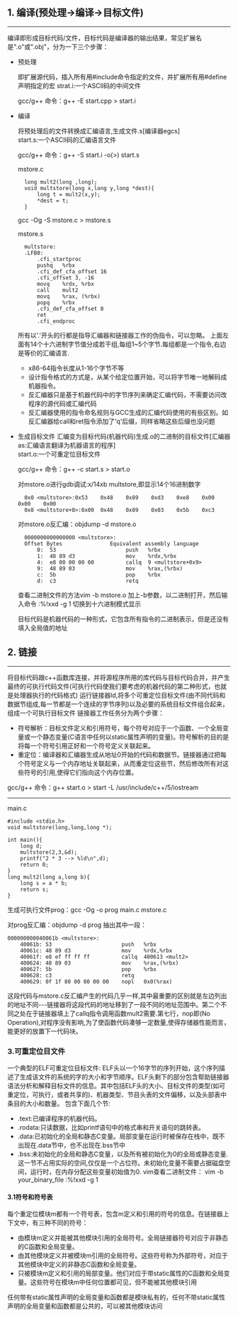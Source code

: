 ## 1. 编译(预处理->编译->目标文件)
* * * * *
编译即形成目标代码/文件，目标代码是编译器的输出结果，常见扩展名是".o"或".obj"，分为一下三个步骤：
* 预处理

    即扩展源代码，插入所有用#include命令指定的文件，并扩展所有用#define声明指定的宏
    strat.i:一个ASCII码的中间文件

    gcc/g++ 命令：g++ -E start.cpp > start.i

* 编译

    将预处理后的文件转换成汇编语言,生成文件.s[编译器egcs]                
    start.s:一个ASCII码的汇编语言文件

    gcc/g++ 命令：g++ -S start.i -o(>) start.s

    mstore.c
    
        long mult2(long ,long);
        void multstore(long x,long y,long *dest){
            long t = mult2(x,y);
            *dest = t; 
        }

    gcc -Og -S mstore.c > mstore.s

    mstore.s

        multstore:
        .LFB0:
            .cfi_startproc
            pushq	%rbx
            .cfi_def_cfa_offset 16
            .cfi_offset 3, -16
            movq	%rdx, %rbx
            call	mult2
            movq	%rax, (%rbx)
            popq	%rbx
            .cfi_def_cfa_offset 8
            ret
            .cfi_endproc 
    
    所有以'.'开头的行都是指导汇编器和链接器工作的伪指令，可以忽略。
    上面左面有14个十六进制字节值分成若干组,每组1~5个字节.每组都是一个指令,右边是等价的汇编语言.
    * x86-64指令长度从1-16个字节不等
    * 设计指令格式的方式是，从某个给定位置开始，可以将字节唯一地解码成机器指令。
    * 反汇编器只是基于机器代码中的字节序列来确定汇编代码，不需要访问改程序的源代码或汇编代码
    * 反汇编器使用的指令命名规则与GCC生成的汇编代码使用的有些区别。如反汇编器给call和ret指令添加了'q'后缀，同样省略这些后缀也没问题

* 生成目标文件
    汇编变为目标代码(机器代码)生成.o的二进制的目标文件[汇编器as:汇编语言翻译为机器语言的程序]    
    start.o:一个可重定位目标文件

    gcc/g++ 命令：g++ -c start.s > start.o

    对mstore.o进行gdb调试:x/14xb multstore,即显示14个16进制数字

        0x0 <multstore>:0x53	0x48	0x89	0xd3	0xe8	0x00	0x00	0x00
        0x8 <multstore+8>:0x00	0x48	0x89	0x03	0x5b	0xc3

    对mstore.o反汇编：objdump -d mstore.o

        0000000000000000 <multstore>:
        Offset Bytes               Equivalent assembly language
            0:	53                   	push   %rbx
            1:	48 89 d3             	mov    %rdx,%rbx
            4:	e8 00 00 00 00       	callq  9 <multstore+0x9>
            9:	48 89 03             	mov    %rax,(%rbx)
            c:	5b                   	pop    %rbx
            d:	c3                   	retq  

    
    查看二进制文件的方法vim -b mstore.o   加上-b参数，以二进制打开，然后输入命令  :%!xxd -g 1  切换到十六进制模式显示        

    目标代码是机器代码的一种形式，它包含所有指令的二进制表示，但是还没有填入全局值的地址
## 2. 链接
* * *
将目标代码跟c++函数库连接，并将源程序所用的库代码与目标代码合并，并产生最终的可执行代码文件(可执行代码使我们要考虑的机器代码的第二种形式，也就是处理器执行的代码格式) 
运行链接器ld,将多个可重定位目标文件(由不同代码和数据节组成,每一节都是一个连续的字节序列)以及必要的系统目标文件组合起来，组成一个可执行目标文件
链接器工作任务分为两个步骤：
* 符号解析：目标文件定义和引用符号，每个符号对应于一个函数、一个全局变量或一个静态变量(C语言中任何以static属性声明的变量)。符号解析的目的是将每一个符号引用正好和一个符号定义关联起来。
* 重定位：编译器和汇编器生成从地址0开始的代码和数据节。链接器通过把每个符号定义与一个内存地址关联起来，从而重定位这些节，然后修改所有对这些符号的引用,使得它们指向这个内存位置。

gcc/g++ 命令：g++ start.o > start -L /usr/include/c++/5/iostream


***
main.c

    #include <stdio.h>
    void multstore(long,long,long *);

    int main(){
        long d;
        multstore(2,3,&d); 
        printf("2 * 3 --> %ld\n",d);
        return 0;
    }
    long mult2(long a,long b){
        long s = a * b;
        return s;
    }
生成可执行文件prog：gcc -Og -o prog main.c mstore.c

对prog反汇编：objdump -d prog
抽出其中一段：

    000000000040061b <multstore>:
        40061b:	53                   	push   %rbx
        40061c:	48 89 d3             	mov    %rdx,%rbx
        40061f:	e8 ef ff ff ff       	callq  400613 <mult2>
        400624:	48 89 03             	mov    %rax,(%rbx)
        400627:	5b                   	pop    %rbx
        400628:	c3                   	retq   
        400629:	0f 1f 80 00 00 00 00 	nopl   0x0(%rax)
这段代码与mstore.c反汇编产生的代码几乎一样,其中最重要的区别就是左边列出的地址不同---链接器将这段代码的地址移到了一段不同的地址范围中。第二个不同之处在于链接器填上了callq指令调用函数mult2需要.第七行，nop即(No Operation),对程序没有影响,为了使函数代码凑够一定数量,使得存储器性能而言，能更好的放置下一代码块。

### 3.可重定位目文件
一个典型的ELF可重定位目标文件:
ELF头以一个16字节的序列开始，这个序列描述了生成该文件的系统的字的大小和字节顺序。ELF头剩下的部分包含帮助链接器语法分析和解释目标文件的信息。其中包括ELF头的大小、目标文件的类型(如可重定位，可执行，或者共享的)、机器类型、节目头表的文件偏移，以及头部表中条目的大小和数量。
包含下面几个节:
* .text:已编译程序的机器代码。
* .rodata:只读数据，比如printf语句中的格式串和开关语句的跳转表。
* .data:已初始化的全局和静态C变量。局部变量在运行时被保存在栈中，既不出现在.data节中，也不出现在.bss节中
* .bss:未初始化的全局和静态C变量，以及所有被初始化为0的全局或静态变量.这一节不占用实际的空间,仅仅是一个占位符。未初始化变量不需要占据磁盘空间，运行时，在内存分配这些变量初始值为0.
vim查看二进制文件：
vim -b your_binary_file
:%!xxd -g 1

#### 3.1符号和符号表
每个重定位模块m都有一个符号表，包含m定义和引用的符号的信息。在链接器上下文中，有三种不同的符号：
* 由模块m定义并能被其他模块引用的全局符号。全局链接器符号对应于非静态的C函数和全局变量。
* 由其他模块定义并被模块m引用的全局符号。这些符号称为外部符号，对应于其他模块中定义的非静态C函数和全局变量。
* 只被模块m定义和引用的局部变量。他们对应于带static属性的C函数和全局变量。这些符号在模块m中任何位置都可见，但不能被其他模块引用

任何带有static属性声明的全局变量和函数都是模块私有的，任何不带static属性声明的全局变量和函数都是公共的，可以被其他模块访问
